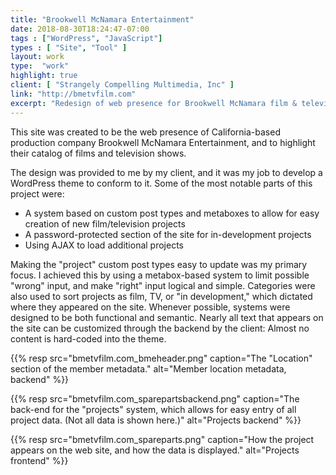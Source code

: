 ```yaml
---
title: "Brookwell McNamara Entertainment"
date: 2018-08-30T18:24:47-07:00
tags : ["WordPress", "JavaScript"]
types : [ "Site", "Tool" ]
layout: work
type:  "work"
highlight: true
client: [ "Strangely Compelling Multimedia, Inc" ]
link: "http://bmetvfilm.com"
excerpt: "Redesign of web presence for Brookwell McNamara film & television production company."
---
```


This site was created to be the web presence of California-based production company Brookwell McNamara Entertainment, and to highlight their catalog of films and television shows. 

The design was provided to me by my client, and it was my job to develop a WordPress theme to conform to it. Some of the most notable parts of this project were:

- A system based on custom post types and metaboxes to allow for easy creation of new film/television projects
- A password-protected section of the site for in-development projects
- Using AJAX to load additional projects

Making the "project" custom post types easy to update was my primary focus. I achieved this by using a metabox-based system to limit possible "wrong" input, and make "right" input logical and simple. Categories were also used to sort projects as film, TV, or "in development," which dictated where they appeared on the site. Whenever possible, systems were designed to be both functional and semantic. Nearly all text that appears on the site can be customized through the backend by the client: Almost no content is hard-coded into the theme.

{{% resp src="bmetvfilm.com_bmeheader.png" caption="The \"Location\" section of the member metadata." alt="Member location metadata, backend" %}}

{{% resp src="bmetvfilm.com_sparepartsbackend.png" caption="The back-end for the \"projects\" system, which allows for easy entry of all project data. (Not all data is shown here.)" alt="Projects backend" %}}

{{% resp src="bmetvfilm.com_spareparts.png" caption="How the project appears on the web site, and how the data is displayed." alt="Projects frontend" %}}